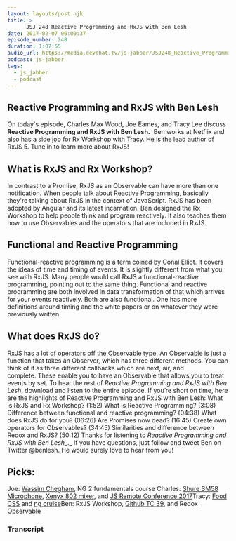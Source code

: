 ```yaml
---
layout: layouts/post.njk
title: >
      JSJ 248 Reactive Programming and RxJS with Ben Lesh
date: 2017-02-07 06:00:37
episode_number: 248
duration: 1:07:55
audio_url: https://media.devchat.tv/js-jabber/JSJ248_Reactive_Programming_and_RxJS_with_Ben_Lesh.mp3
podcast: js-jabber
tags: 
  - js_jabber
  - podcast
---
```


## Reactive Programming and RxJS with Ben Lesh
On today's episode, Charles Max Wood, Joe Eames, and Tracy Lee&nbsp;discuss **Reactive Programming and RxJS with Ben Lesh.** &nbsp;Ben works at Netflix and also has a side job for Rx Workshop with Tracy. He is the lead author of RxJS 5. Tune in&nbsp;to learn more about RxJS!
## **What is RxJS and Rx Workshop?**
In contrast&nbsp;to a Promise, RxJS as an Observable can have more than one notification. When people talk&nbsp;about Reactive Programming, basically they're talking about RxJS in the context of JavaScript. RxJS has been adopted by Angular and its latest incarnation. Ben designed the Rx Workshop to help people think and program reactively. It also teaches them how to use Observables and the operators that are&nbsp;included in RxJS.
## **Functional and Reactive Programming**
Functional-reactive programming is a term coined by Conal Elliot. It covers the ideas of time and timing of events. It is slightly different from what you see with&nbsp;RxJS. Many people would call RxJS a functional-reactive programming, pointing out to the same thing. Functional and reactive programming are both involved in data transformation of that which&nbsp;arrives for your events reactively. Both are also functional. One has more definitions around timing and the white papers or on whatever they were previously written.
## **What does RxJS do?**
RxJS has a lot of operators off the Observable type. An Observable is just a function that takes an Observer, which has three different methods. You can think of it as three different callbacks which are next, air, and complete.&nbsp;These enable you to have an Observable that allows you to treat events by set. To hear the rest of _Reactive Programming and RxJS with Ben Lesh_, download and listen to the entire episode. If you’re short on time, here are the highlights of Reactive Programming and RxJS with Ben Lesh: What is RxJS and Rx Workshop? (1:52) What is Reactive Programming? (3:08) Difference between functional and reactive programming?&nbsp;(04:38) What does RxJS do for you? (06:26) Are Promises now dead? (16:45) Create own operators for Observables? (34:45) Similarities and difference between Redox and RxJS? (50:12) Thanks for listening to _Reactive Programming and RxJS with Ben Lesh__._ If you have questions, just follow and tweet Ben on Twitter @benlesh. He would surely love to hear from you!
## Picks:
Joe: [Wassim Chegham](https://twitter.com/manekinekko), NG&nbsp;2 fundamentals course Charles: [Shure SM58 Microphone](http://www.shure.com/americas/products/microphones/sm/sm58-vocal-microphone), [Xenyx 802 mixer](https://www.amazon.com/Behringer-802-Premium-8-Input-Preamps/dp/B000J5XS3C), and [JS Remote Conference 2017](https://devchat.tv/conferences/js-remote-conf-2017)Tracy: [Food CSS](http://foodcss.com/) and [ng cruise](https://ngcruise.com/#/)Ben: RxJS Workshop, [Github TC 39](https://github.com/tc39), and Redox Observable

### Transcript


